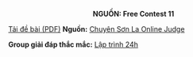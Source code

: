 **<center>NGUỒN: Free Contest 11</center>**

[Tải đề bài (PDF)](/statements/2088/simplefactor.pdf)
**Nguồn:** [Chuyên Sơn La Online Judge](http://csloj.ddns.net/)

**Group giải đáp thắc mắc:** [Lập trình 24h](https://www.facebook.com/groups/1386904321519984)